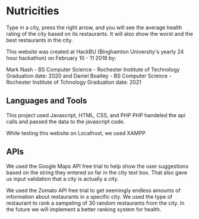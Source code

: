 # Nutricities
Type in a city, press the right arrow, and you will see the average health
rating of the city based on its restaurants. It will also show the worst
and the best restaurants in the city.

This website was created at HackBU (Binghamton University's yearly
24 hour hackathon) on February 10 - 11 2018 by:

Mark Nash - BS Computer Science - Rochester Institute of Technology
Graduation date: 2020
and
Daniel Boaitey - BS Computer Science - Rochester Institute of Tchnology
Graduation date: 2021

## Languages and Tools
This project used Javascript, HTML, CSS, and PHP
PHP handeled the api calls and passed the data to the javascript code.

While testing this website on Localhost, we used XAMPP

## APIs
We used the Google Maps API free trial to help show the user suggestions
based on the string they entered so far in the city text box. That also
gave us input validation that a city is actually a city.

We used the Zomato API free trial to get seemingly endless amounts of
information about restaurants in a specific city. We used the type of
restaurant to rank a sampeling of 30 random restaurants from the city.
In the future we will implement a better ranking system for health.
